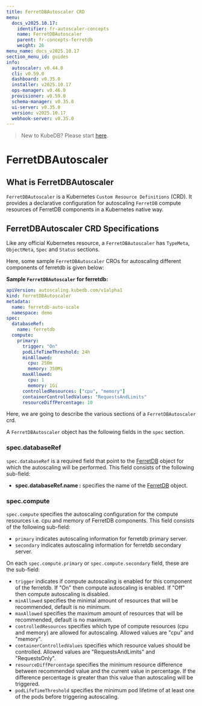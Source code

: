 ```yaml
---
title: FerretDBAutoscaler CRD
menu:
  docs_v2025.10.17:
    identifier: fr-autoscaler-concepts
    name: FerretDBAutoscaler
    parent: fr-concepts-ferretdb
    weight: 26
menu_name: docs_v2025.10.17
section_menu_id: guides
info:
  autoscaler: v0.44.0
  cli: v0.59.0
  dashboard: v0.35.0
  installer: v2025.10.17
  ops-manager: v0.46.0
  provisioner: v0.59.0
  schema-manager: v0.35.0
  ui-server: v0.35.0
  version: v2025.10.17
  webhook-server: v0.35.0
---
```


> New to KubeDB? Please start [here](/docs/v2025.10.17/README).

# FerretDBAutoscaler

## What is FerretDBAutoscaler

`FerretDBAutoscaler` is a Kubernetes `Custom Resource Definitions` (CRD). It provides a declarative configuration for autoscaling `FerretDB` compute resources of FerretDB components in a Kubernetes native way.

## FerretDBAutoscaler CRD Specifications

Like any official Kubernetes resource, a `FerretDBAutoscaler` has `TypeMeta`, `ObjectMeta`, `Spec` and `Status` sections.

Here, some sample `FerretDBAutoscaler` CROs for autoscaling different components of ferretdb is given below:

**Sample `FerretDBAutoscaler` for ferretdb:**

```yaml
apiVersion: autoscaling.kubedb.com/v1alpha1
kind: FerretDBAutoscaler
metadata:
  name: ferretdb-auto-scale
  namespace: demo
spec:
  databaseRef:
    name: ferretdb
  compute:
    primary:
      trigger: "On"
      podLifeTimeThreshold: 24h
      minAllowed:
        cpu: 250m
        memory: 350Mi
      maxAllowed:
        cpu: 1
        memory: 1Gi
      controlledResources: ["cpu", "memory"]
      containerControlledValues: "RequestsAndLimits"
      resourceDiffPercentage: 10
```

Here, we are going to describe the various sections of a `FerretDBAutoscaler` crd.

A `FerretDBAutoscaler` object has the following fields in the `spec` section.

### spec.databaseRef

`spec.databaseRef` is a required field that point to the [FerretDB](/docs/v2025.10.17/guides/ferretdb/concepts/ferretdb) object for which the autoscaling will be performed. This field consists of the following sub-field:

- **spec.databaseRef.name :** specifies the name of the [FerretDB](/docs/v2025.10.17/guides/ferretdb/concepts/ferretdb) object.

### spec.compute

`spec.compute` specifies the autoscaling configuration for the compute resources i.e. cpu and memory of FerretDB components. This field consists of the following sub-field:
- `primary` indicates autoscaling information for ferretdb primary server.
- `secondary` indicates autoscaling information for ferretdb secondary server.

On each `spec.compute.primary` or `spec.compute.secondary` field, these are the sub-field:

- `trigger` indicates if compute autoscaling is enabled for this component of the ferretdb. If "On" then compute autoscaling is enabled. If "Off" then compute autoscaling is disabled.
- `minAllowed` specifies the minimal amount of resources that will be recommended, default is no minimum.
- `maxAllowed` specifies the maximum amount of resources that will be recommended, default is no maximum.
- `controlledResources` specifies which type of compute resources (cpu and memory) are allowed for autoscaling. Allowed values are "cpu" and "memory".
- `containerControlledValues` specifies which resource values should be controlled. Allowed values are "RequestsAndLimits" and "RequestsOnly".
- `resourceDiffPercentage` specifies the minimum resource difference between recommended value and the current value in percentage. If the difference percentage is greater than this value than autoscaling will be triggered.
- `podLifeTimeThreshold` specifies the minimum pod lifetime of at least one of the pods before triggering autoscaling.